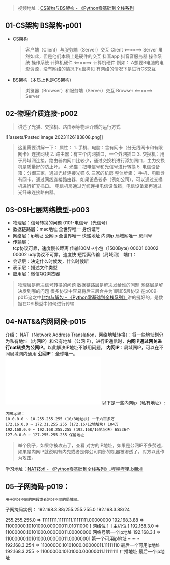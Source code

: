 >视频地址：[CS架构与BS架构 - 《Python零基础到全栈系列](https://www.bilibili.com/video/BV1Cd4y1b7kz/?share_source=copy_web&vd_source=a9e0245042931de24eb0a8f018fa0eae)

## 01-CS架构 BS架构-p001
- CS架构
  >    客户端（Client）与服务端（Server）交互
  >    Client            <======>        Server
  >    虽然如此，但是他们本质上是硬件的交互
  >    抖音app                                    抖音音服务器
  >    操作系统                                   操作系统
  >    计算机硬件   <======>        计算机硬件
  >    例如： A想要B电脑的电影资源，没有网络的情况下u盘拷贝
  >    有网络的情况下是进行CS交互

- BS架构（本质上也是CS架构）
  >    浏览器（Browser）和服务端（Server）交互
  >    Browser         <======>        Server

## 02-物理介质连接-p002
>讲述了光猫、交换机、路由器等物理介质的运行方式

![[assets/Pasted image 20231126183808.png]]
> 这里需要讲解一下：
> 	属性：
> 		1. 手机、电脑：含有网卡（分无线网卡和有限网卡）连接网线
> 		2. 路由器：有三个内网插口，一个外网插口
> 		3. 交换机：用于局域网连接，路由器内网口比较少，通过交换机进行添加网口，主力交换机是质量好的防止坏。
> 		4. 光猫：把电信号和光信号进行转换
> 		5. 电信设备箱：分御三家，通过光纤连接光猫
> 		6. 三家的机房
> 	整体步骤：
> 		手机、电脑含有网卡，通过网线连接路由器，如果设备较多（例如公司），可以通过交换机进行扩充插口。
> 		电信机房通过光缆连接电信设备箱，电信设备箱再通过光纤来连接路由器。


## 03-OSI七层网络模型-p003
- 物理层：信号转换的问题 0101-电信号（光信号）
- 数据链路层：mac地址    全世界唯一    身份证号
- 网络层：ip地址
			公网ip        全世界唯一       快递地址
		内网ip        局域网唯一        房间号
- 传输层：   
			tcp协议可靠，速度慢长距离
		传输100M->小包（1500Byte) 00001 00002 00002
		udp协议不可靠，速度快   短距离传输（局域网）
		端口： 
- 会话层：决定什么时候发，什么时候断
- 表示层：描述文件类型
- 应用层：微信QQ浏览器

> 物理层是解决信号转换的问题
> 数据链路层是解决发给谁的问题
> 网络层是解决发到哪的问题
> 很多协议中容易将后三层合并为1层即5层协议
> 在p009-p015这之中[封包与解包 - 《Python零基础到全栈系列》](https://www.bilibili.com/video/BV1TM411k7Ju/?share_source=copy_web&vd_source=a9e0245042931de24eb0a8f018fa0eae)讲的挺好的，是数据在OSI模型中如何进行传输

## 04-NAT&&内网网段-p015
介绍： 
	NAT（Network Address Translation，网络地址转换）：将一些地址划分为私有地址（内网IP）和公有地址（公网IP），进行IP通信时，**内网IP通过网关进行nat转换为公网IP**。以此解决IP地址不够用问题。
	**内网IP**：局域网IP，可以在不同局域网内通用
	**公网IP**：全球唯一。
![查看IP互联](assets/NAT进行IP互联.md)
以下是一些内网ip（私有地址）:
```
内网ip段：
10.0.0.0 ~ 10.255.255.255 (10/8地址块) 一千六百多万
172.16.0.0 ~ 172.31.255.255 (172.16/12地址块) 104万
192.168.0.0 ~ 192.168.255.255 (192.168/16地址块) 65536个
127.0.0.0 ~ 127.255.255.255 保留地址
```
> 举个例子，如果你被攻击了，查看 对方的IP地址，如果是公网IP不多赘述，如果是内网IP就说明有内鬼或者是你公司内部的机器被渗透了，对方以此作为攻击。

学习地址：[NAT技术 - 《Python零基础到全栈系列》_哔哩哔哩_bilibili](https://www.bilibili.com/video/BV1KD4y1v7sr/)

## 05-子网掩码-p019：
	用于划分不同的网段或者划分不同的局域网。
子网掩码实例：
	192.168.3.88/255.255.255.0
	192.168.3.88/24
	

255.255.255.0 => 11111111.11111111.11111111.00000000
	192.168.3.88  => 11000000.10101000.00000011.01011000
	                          [          网络位           ]［主机位 ]
	192.168.3.0   => 11000000.10101000.00000011.00000000 网络号第一个ip地址 
	192.168.3.1   => 11000000.10101000.00000011.00000001 第一个可用ip地址
	·········
	192.168.3.254 => 11000000.10101000.00000011.11111110 最后一个可用ip地址
	192.168.3.255 => 11000000.10101000.00000011.11111111 广播地址 最后一个ip地址